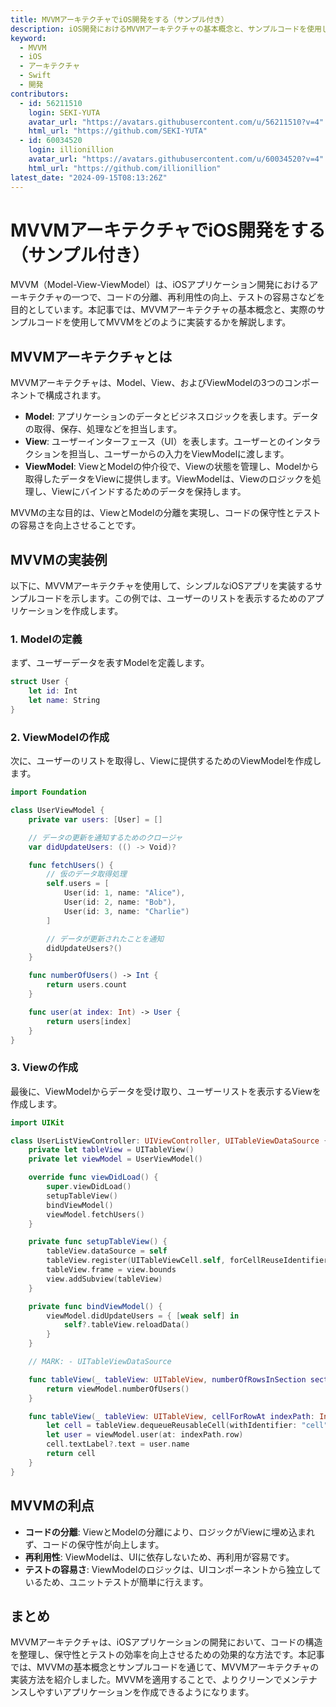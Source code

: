 ```yaml
---
title: MVVMアーキテクチャでiOS開発をする（サンプル付き）
description: iOS開発におけるMVVMアーキテクチャの基本概念と、サンプルコードを使用した実装方法について解説します。
keyword:
  - MVVM
  - iOS
  - アーキテクチャ
  - Swift
  - 開発
contributors:
  - id: 56211510
    login: SEKI-YUTA
    avatar_url: "https://avatars.githubusercontent.com/u/56211510?v=4"
    html_url: "https://github.com/SEKI-YUTA"
  - id: 60034520
    login: illionillion
    avatar_url: "https://avatars.githubusercontent.com/u/60034520?v=4"
    html_url: "https://github.com/illionillion"
latest_date: "2024-09-15T08:13:26Z"
---
```


# MVVMアーキテクチャでiOS開発をする（サンプル付き）

MVVM（Model-View-ViewModel）は、iOSアプリケーション開発におけるアーキテクチャの一つで、コードの分離、再利用性の向上、テストの容易さなどを目的としています。本記事では、MVVMアーキテクチャの基本概念と、実際のサンプルコードを使用してMVVMをどのように実装するかを解説します。

## MVVMアーキテクチャとは

MVVMアーキテクチャは、Model、View、およびViewModelの3つのコンポーネントで構成されます。

- **Model**: アプリケーションのデータとビジネスロジックを表します。データの取得、保存、処理などを担当します。
- **View**: ユーザーインターフェース（UI）を表します。ユーザーとのインタラクションを担当し、ユーザーからの入力をViewModelに渡します。
- **ViewModel**: ViewとModelの仲介役で、Viewの状態を管理し、Modelから取得したデータをViewに提供します。ViewModelは、Viewのロジックを処理し、Viewにバインドするためのデータを保持します。

MVVMの主な目的は、ViewとModelの分離を実現し、コードの保守性とテストの容易さを向上させることです。

## MVVMの実装例

以下に、MVVMアーキテクチャを使用して、シンプルなiOSアプリを実装するサンプルコードを示します。この例では、ユーザーのリストを表示するためのアプリケーションを作成します。

### 1. Modelの定義

まず、ユーザーデータを表すModelを定義します。

```swift
struct User {
    let id: Int
    let name: String
}
```

### 2. ViewModelの作成

次に、ユーザーのリストを取得し、Viewに提供するためのViewModelを作成します。

```swift
import Foundation

class UserViewModel {
    private var users: [User] = []

    // データの更新を通知するためのクロージャ
    var didUpdateUsers: (() -> Void)?

    func fetchUsers() {
        // 仮のデータ取得処理
        self.users = [
            User(id: 1, name: "Alice"),
            User(id: 2, name: "Bob"),
            User(id: 3, name: "Charlie")
        ]

        // データが更新されたことを通知
        didUpdateUsers?()
    }

    func numberOfUsers() -> Int {
        return users.count
    }

    func user(at index: Int) -> User {
        return users[index]
    }
}
```

### 3. Viewの作成

最後に、ViewModelからデータを受け取り、ユーザーリストを表示するViewを作成します。

```swift
import UIKit

class UserListViewController: UIViewController, UITableViewDataSource {
    private let tableView = UITableView()
    private let viewModel = UserViewModel()

    override func viewDidLoad() {
        super.viewDidLoad()
        setupTableView()
        bindViewModel()
        viewModel.fetchUsers()
    }

    private func setupTableView() {
        tableView.dataSource = self
        tableView.register(UITableViewCell.self, forCellReuseIdentifier: "cell")
        tableView.frame = view.bounds
        view.addSubview(tableView)
    }

    private func bindViewModel() {
        viewModel.didUpdateUsers = { [weak self] in
            self?.tableView.reloadData()
        }
    }

    // MARK: - UITableViewDataSource

    func tableView(_ tableView: UITableView, numberOfRowsInSection section: Int) -> Int {
        return viewModel.numberOfUsers()
    }

    func tableView(_ tableView: UITableView, cellForRowAt indexPath: IndexPath) -> UITableViewCell {
        let cell = tableView.dequeueReusableCell(withIdentifier: "cell", for: indexPath)
        let user = viewModel.user(at: indexPath.row)
        cell.textLabel?.text = user.name
        return cell
    }
}
```

## MVVMの利点

- **コードの分離**: ViewとModelの分離により、ロジックがViewに埋め込まれず、コードの保守性が向上します。
- **再利用性**: ViewModelは、UIに依存しないため、再利用が容易です。
- **テストの容易さ**: ViewModelのロジックは、UIコンポーネントから独立しているため、ユニットテストが簡単に行えます。

## まとめ

MVVMアーキテクチャは、iOSアプリケーションの開発において、コードの構造を整理し、保守性とテストの効率を向上させるための効果的な方法です。本記事では、MVVMの基本概念とサンプルコードを通じて、MVVMアーキテクチャの実装方法を紹介しました。MVVMを適用することで、よりクリーンでメンテナンスしやすいアプリケーションを作成できるようになります。
